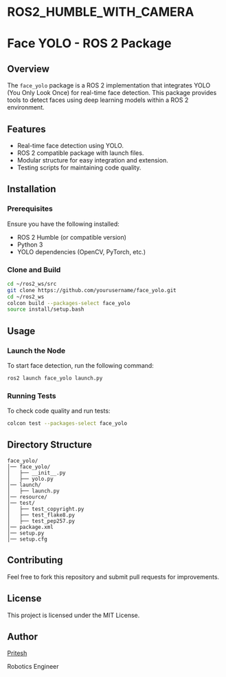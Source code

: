 # ROS2_HUMBLE_WITH_CAMERA
# Face YOLO - ROS 2 Package

## Overview

The `face_yolo` package is a ROS 2 implementation that integrates YOLO (You Only Look Once) for real-time face detection. This package provides tools to detect faces using deep learning models within a ROS 2 environment.

## Features

- Real-time face detection using YOLO.
- ROS 2 compatible package with launch files.
- Modular structure for easy integration and extension.
- Testing scripts for maintaining code quality.

## Installation

### Prerequisites

Ensure you have the following installed:

- ROS 2 Humble (or compatible version)
- Python 3
- YOLO dependencies (OpenCV, PyTorch, etc.)

### Clone and Build

```sh
cd ~/ros2_ws/src
git clone https://github.com/yourusername/face_yolo.git
cd ~/ros2_ws
colcon build --packages-select face_yolo
source install/setup.bash
```

## Usage

### Launch the Node

To start face detection, run the following command:

```sh
ros2 launch face_yolo launch.py
```

### Running Tests

To check code quality and run tests:

```sh
colcon test --packages-select face_yolo
```

## Directory Structure

```
face_yolo/
│── face_yolo/
│   ├── __init__.py
│   ├── yolo.py
│── launch/
│   ├── launch.py
│── resource/
│── test/
│   ├── test_copyright.py
│   ├── test_flake8.py
│   ├── test_pep257.py
│── package.xml
│── setup.py
│── setup.cfg
```

## Contributing

Feel free to fork this repository and submit pull requests for improvements.

## License

This project is licensed under the MIT License.

## Author

[Pritesh](https://github.com/yourusername)

Robotics Engineer 
